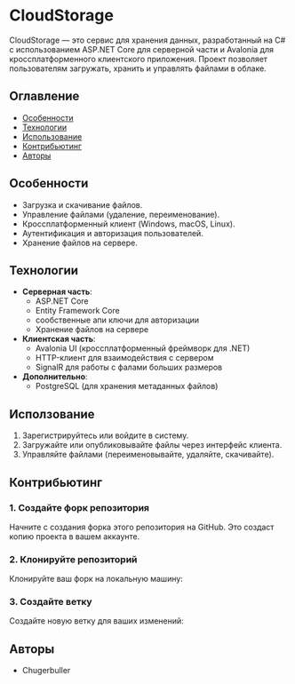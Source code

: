 # CloudStorage

CloudStorage — это сервис для хранения данных, разработанный на C# с использованием ASP.NET Core для серверной части и Avalonia для кроссплатформенного клиентского приложения. Проект позволяет пользователям загружать, хранить и управлять файлами в облаке.

## Оглавление

- [Особенности](#особенности)
- [Технологии](#технологии)
- [Использование](#использование)
- [Контрибьютинг](#контрибьютинг)
- [Авторы](#авторы)

## Особенности

- Загрузка и скачивание файлов.
- Управление файлами (удаление, переименование).
- Кроссплатформенный клиент (Windows, macOS, Linux).
- Аутентификация и авторизация пользователей.
- Хранение файлов на сервере.

## Технологии

- **Серверная часть**:
  - ASP.NET Core
  - Entity Framework Core
  - сообственные апи ключи для авторизации
  - Хранение файлов на сервере
- **Клиентская часть**:
  - Avalonia UI (кроссплатформенный фреймворк для .NET)
  - HTTP-клиент для взаимодействия с сервером
  - SignalR для работы с фалами больших размеров
- **Дополнительно**:
  - PostgreSQL (для хранения метаданных файлов)
 
## Исползование

1. Зарегистрируйтесь или войдите в систему.
2. Загружайте или опубликовывайте файлы через интерфейс клиента.
3. Управляйте файлами (переименовывайте, удаляйте, скачивайте).

## Контрибьютинг

### 1. Создайте форк репозитория
Начните с создания форка этого репозитория на GitHub. Это создаст копию проекта в вашем аккаунте.

### 2. Клонируйте репозиторий
Клонируйте ваш форк на локальную машину:

### 3. Создайте ветку
Создайте новую ветку для ваших изменений:

## Авторы
- Chugerbuller

